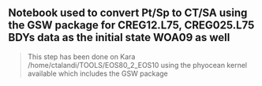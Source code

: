 ## Notebook used to convert Pt/Sp to CT/SA using the GSW package for CREG12.L75, CREG025.L75 BDYs data as the initial state WOA09 as well<br>
>
>  This step has been done on Kara /home/ctalandi/TOOLS/EOS80_2_EOS10 using the phyocean kernel available which includes the GSW package<br>

